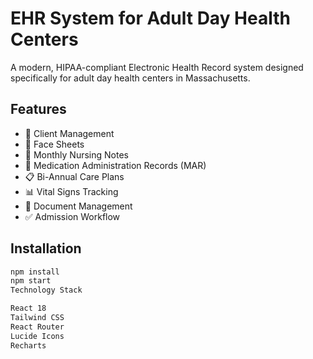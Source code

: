 # EHR System for Adult Day Health Centers

A modern, HIPAA-compliant Electronic Health Record system designed specifically for adult day health centers in Massachusetts.

## Features

- 🏥 Client Management
- 📄 Face Sheets  
- 📝 Monthly Nursing Notes
- 💊 Medication Administration Records (MAR)
- 📋 Bi-Annual Care Plans
- 📊 Vital Signs Tracking
- 📁 Document Management
- ✅ Admission Workflow

## Installation

```bash
npm install
npm start
Technology Stack

React 18
Tailwind CSS
React Router
Lucide Icons
Recharts

